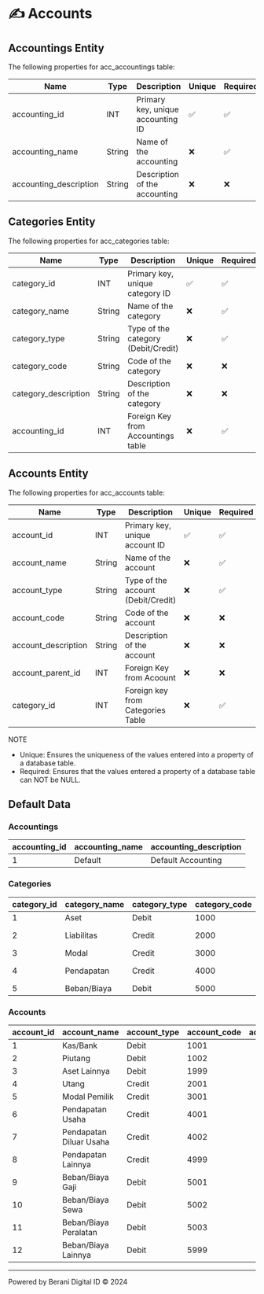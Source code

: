 # ✍️ Accounts

## Accountings Entity
The following properties for acc_accountings table:

| Name                      | Type      | Description                               | Unique | Required  |
|---------------------------|-----------|-------------------------------------------|--------|-----------|
| accounting_id             | INT       | Primary key, unique accounting ID         |   ✅   |    ✅    |
| accounting_name           | String    | Name of the accounting                    |   ❌   |    ✅    |
| accounting_description    | String    | Description of the accounting             |   ❌   |    ❌    |


## Categories Entity
The following properties for acc_categories table:

| Name                      | Type      | Description                               | Unique | Required  |
|---------------------------|-----------|-------------------------------------------|--------|-----------|
| category_id               | INT       | Primary key, unique category ID           |   ✅   |    ✅    |
| category_name             | String    | Name of the category                      |   ❌   |    ✅    |
| category_type             | String    | Type of the category (Debit/Credit)       |   ❌   |    ✅    |
| category_code             | String    | Code of the category                      |   ❌   |    ❌    |
| category_description      | String    | Description of the category               |   ❌   |    ❌    |
| accounting_id             | INT       | Foreign Key from Accountings table        |   ❌   |    ✅    |


## Accounts Entity
The following properties for acc_accounts table:

| Name                      | Type      | Description                                           | Unique | Required  |
|---------------------------|-----------|-------------------------------------------------------|--------|-----------|
| account_id                | INT       | Primary key, unique account ID                        |   ✅   |    ✅    |
| account_name              | String    | Name of the account                                   |   ❌   |    ✅    |
| account_type              | String    | Type of the account (Debit/Credit)                    |   ❌   |    ✅    |
| account_code              | String    | Code of the account                                   |   ❌   |    ❌    |
| account_description       | String    | Description of the account                            |   ❌   |    ❌    |
| account_parent_id         | INT       | Foreign Key from Acoount                              |   ❌   |    ❌    |
| category_id               | INT       | Foreign key from Categories Table                     |   ❌   |    ✅    |


NOTE
- Unique: Ensures the uniqueness of the values entered into a property of a database table.
- Required: Ensures that the values entered a property of a database table can NOT be NULL.


## Default Data

### Accountings
| accounting_id | accounting_name          | accounting_description    |
|---------------|--------------------------|---------------------------|
| 1             | Default                  | Default Accounting        |


### Categories
| category_id | category_name          | category_type   | category_code | category_description          |
|-------------|------------------------|-----------------|---------------|-------------------------------|
| 1           | Aset                   | Debit           | 1000          | Aset (Aktiva/Harta)            |
| 2           | Liabilitas             | Credit          | 2000          | Liabilitas (Pasiva/Kewajiban)  |
| 3           | Modal                  | Credit          | 3000          | Modal (Ekuitas)                |
| 4           | Pendapatan             | Credit          | 4000          | Pendapatan (Revenue)           |
| 5           | Beban/Biaya            | Debit           | 5000          | Beban (Biaya)                  |

### Accounts
| account_id | account_name            | account_type   | account_code | account_description    | account_parent_id | category_id |
|------------|-------------------------|----------------|--------------|------------------------|-------------------|-------------|
| 1          | Kas/Bank                | Debit          | 1001         |                        |                   | 1           |
| 2          | Piutang                 | Debit          | 1002         |                        |                   | 1           |
| 3          | Aset Lainnya            | Debit          | 1999         |                        |                   | 1           |
| 4          | Utang                   | Credit         | 2001         |                        |                   | 2           |
| 5          | Modal Pemilik           | Credit         | 3001         |                        |                   | 3           |
| 6          | Pendapatan Usaha        | Credit         | 4001         |                        |                   | 4           |
| 7          | Pendapatan Diluar Usaha | Credit         | 4002         |                        |                   | 4           |
| 8          | Pendapatan Lainnya      | Credit         | 4999         |                        |                   | 4           |
| 9          | Beban/Biaya Gaji        | Debit          | 5001         |                        |                   | 5           |
| 10         | Beban/Biaya Sewa        | Debit          | 5002         |                        |                   | 5           |
| 11         | Beban/Biaya Peralatan   | Debit          | 5003         |                        |                   | 5           |
| 12         | Beban/Biaya Lainnya     | Debit          | 5999         |                        |                   | 5           |


---
Powered by Berani Digital ID © 2024
